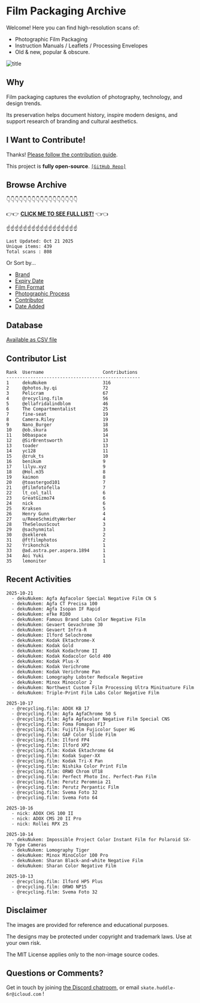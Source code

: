 # Film Packaging Archive

Welcome! Here you can find high-resolution scans of:

* Photographic Film Packaging
* Instruction Manuals / Leaflets / Processing Envelopes
* Old & new, popular & obscure.

![title](resources/title.jpg)

## Why

Film packaging captures the evolution of photography, technology, and design trends.

Its preservation helps document history, inspire modern designs, and support research of branding and cultural aesthetics.

## I Want to Contribute!

Thanks! [Please follow the contribution guide](contribution_guide.md).

This project is **fully open-source**. [`[GitHub Repo]`](https://github.com/dekuNukem/Film-Packaging)

## Browse Archive

👇👇👇👇👇👇👇👇👇👇👇👇👇👇👇👇👇

👉👉 [**CLICK ME TO SEE FULL LIST!**](./film_packaging/by_brand.md) 👈👈

☝️☝️☝️☝️☝️☝️☝️☝️☝️☝️☝️☝️☝️☝️☝️☝️☝️

```
Last Updated: Oct 21 2025
Unique items: 439
Total scans : 808
```

Or Sort by...

* [Brand](./film_packaging/by_brand.md)
* [Expiry Date](./film_packaging/by_expiry.md)
* [Film Format](./film_packaging/by_format.md)
* [Photographic Process](./film_packaging/by_process.md)
* [Contributor](./film_packaging/by_user.md)
* [Date Added](./film_packaging/by_recent.md)


## Database

[Available as CSV file](./film_packaging/database.csv)

## Contributor List

```
Rank  Username                      Contributions
--------------------------------------------------
1     dekuNukem                     316   
2     @photos.by.qi                 72    
3     Pelicram                      67    
4     @recycling.film               56    
5     @ellafridalindblom            46    
6     The Compartmentalist          25    
7     fine-seat                     19    
8     Camera.Riley                  19    
9     Nano_Burger                   18    
10    @ob.skura                     16    
11    b0baspace                     14    
12    @SirBrentsworth               13    
13    toader                        13    
14    yc128                         11    
15    @zruk_ts                      10    
16    benikum                       9     
17    lilyu.xyz                     9     
18    @Hol.m35                      8     
19    kaimon                        8     
20    @toastergod101                7     
21    @filmfotofella                7     
22    lt_col_tall                   6     
23    GreatGizmo74                  6     
24    nick                          6     
25    Kraksen                       5     
26    Henry Gunn                    4     
27    u/ReeeSchmidtyWerber          4     
28    TheSelousScout                3     
29    @sachynmital                  3     
30    @seklerek                     2     
31    @ftfilmphotos                 2     
32    Yrikonchik                    1     
33    @ad.astra.per.aspera.1894     1     
34    Aoi Yuki                      1     
35    lemoniter                     1     
```

## Recent Activities

```
2025-10-21
  - dekuNukem: Agfa Agfacolor Special Negative Film CN S
  - dekuNukem: Agfa CT Precisa 100
  - dekuNukem: Agfa Isopan IF Rapid
  - dekuNukem: efke R100
  - dekuNukem: Famous Brand Labs Color Negative Film
  - dekuNukem: Gevaert Gevachrome 30
  - dekuNukem: Gevaert Infra-R
  - dekuNukem: Ilford Selochrome
  - dekuNukem: Kodak Ektachrome-X
  - dekuNukem: Kodak Gold
  - dekuNukem: Kodak Kodachrome II
  - dekuNukem: Kodak Kodacolor Gold 400
  - dekuNukem: Kodak Plus-X
  - dekuNukem: Kodak Verichrome
  - dekuNukem: Kodak Verichrome Pan
  - dekuNukem: Lomography Lobster Redscale Negative
  - dekuNukem: Minox Minocolor 2
  - dekuNukem: Northwest Custom Film Processing Ultra Minituature Film
  - dekuNukem: Triple-Print Film Labs Color Negative Film

2025-10-17
  - @recycling.film: ADOX KB 17
  - @recycling.film: Agfa AgfaChrome 50 S
  - @recycling.film: Agfa Agfacolor Negative Film Special CNS
  - @recycling.film: Foma Fomapan F17
  - @recycling.film: Fujifilm Fujicolor Super HG
  - @recycling.film: GAF Color Slide Film
  - @recycling.film: Ilford FP4
  - @recycling.film: Ilford XP2
  - @recycling.film: Kodak Ektachrome 64
  - @recycling.film: Kodak Super-XX
  - @recycling.film: Kodak Tri-X Pan
  - @recycling.film: Nishika Color Print Film
  - @recycling.film: ORWO Chrom UT18
  - @recycling.film: Perfect Photo Inc. Perfect-Pan Film
  - @recycling.film: Perutz Peromnia 21
  - @recycling.film: Perutz Perpantic Film
  - @recycling.film: Svema Foto 32
  - @recycling.film: Svema Foto 64

2025-10-16
  - nick: ADOX CHS 100 II
  - nick: ADOX CMS 20 II Pro
  - nick: Rollei RPX 25

2025-10-14
  - dekuNukem: Impossible Project Color Instant Film for Polaroid SX-70 Type Cameras
  - dekuNukem: Lomography Tiger
  - dekuNukem: Minox MinoColor 100 Pro
  - dekuNukem: Sharan Black-and-white Negative Film
  - dekuNukem: Sharan Color Negative Film

2025-10-13
  - @recycling.film: Ilford HP5 Plus
  - @recycling.film: ORWO NP15
  - @recycling.film: Svema Foto 32
```

## Disclaimer

The images are provided for reference and educational purposes.

The designs may be protected under copyright and trademark laws. Use at your own risk.

The MIT License applies only to the non-image source codes.

## Questions or Comments?

Get in touch by joining [the Discord chatroom](https://discord.gg/yvBx7dVG4B), or email `skate.huddle-6r@icloud.com` !
